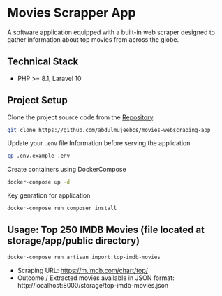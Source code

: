 # Movies Scrapper App

A software application equipped with a built-in web scraper designed to gather information about top movies from across the globe.

## Technical Stack
- PHP >= 8.1, Laravel 10

## Project Setup
Clone the project source code from the [Repository](https://github.com/abdulmujeebcs/movies-webscraping-app).
```bash
git clone https://github.com/abdulmujeebcs/movies-webscraping-app
```

Update your `.env` file Information before serving the application

```bash
cp .env.example .env
```

Create containers using DockerCompose

```bash
docker-compose up -d
```

Key genration for application

```bash
docker-compose run composer install
```

## Usage: Top 250 IMDB Movies (file located at storage/app/public directory)


```bash
docker-compose run artisan import:top-imdb-movies
```

- Scraping URL: https://m.imdb.com/chart/top/
- Outcome / Extracted movies available in JSON format: http://localhost:8000/storage/top-imdb-movies.json